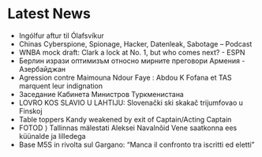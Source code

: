 # Latest News
-  Ingólfur aftur til Ólafsvíkur
-  Chinas Cyberspione, Spionage, Hacker, Datenleak, Sabotage – Podcast
-  WNBA mock draft: Clark a lock at No. 1, but who comes next? - ESPN
-  Берлин изрази оптимизъм относно мирните преговори Армения - Азербайджан
-  Agression contre Maimouna Ndour Faye : Abdou K Fofana et TAS marquent leur indignation
-  Заседание Кабинета Министров Туркменистана
-  LOVRO KOS SLAVIO U LAHTIJU: Slovenački ski skakač trijumfovao u Finskoj
-  Table toppers Kandy weakened by exit of Captain/Acting Captain
-  FOTOD ⟩ Tallinnas mälestati Aleksei Navalnõid Vene saatkonna ees küünalde ja lilledega
-  Base M5S in rivolta sul Gargano: “Manca il confronto tra iscritti ed eletti”
